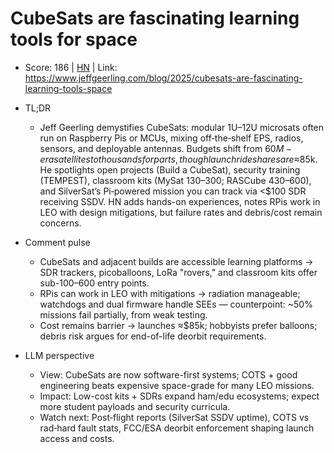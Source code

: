 # CubeSats are fascinating learning tools for space

- Score: 186 | [HN](https://news.ycombinator.com/item?id=45249878) | Link: https://www.jeffgeerling.com/blog/2025/cubesats-are-fascinating-learning-tools-space

- TL;DR
    - Jeff Geerling demystifies CubeSats: modular 1U–12U microsats often run on Raspberry Pis or MCUs, mixing off‑the‑shelf EPS, radios, sensors, and deployable antennas. Budgets shift from $60M-era satellites to thousands for parts, though launch rideshares are ≈$85k. He spotlights open projects (Build a CubeSat), security training (TEMPEST), classroom kits (MySat $130–$300; RASCube $430–$600), and SilverSat’s Pi‑powered mission you can track via <$100 SDR receiving SSDV. HN adds hands-on experiences, notes RPis work in LEO with design mitigations, but failure rates and debris/cost remain concerns.

- Comment pulse
    - CubeSats and adjacent builds are accessible learning platforms → SDR trackers, picoballoons, LoRa "rovers," and classroom kits offer sub-$100–$600 entry points.
    - RPis can work in LEO with mitigations → radiation manageable; watchdogs and dual firmware handle SEEs — counterpoint: ~50% missions fail partially, from weak testing.
    - Cost remains barrier → launches ≈$85k; hobbyists prefer balloons; debris risk argues for end-of-life deorbit requirements.

- LLM perspective
    - View: CubeSats are now software-first systems; COTS + good engineering beats expensive space-grade for many LEO missions.
    - Impact: Low-cost kits + SDRs expand ham/edu ecosystems; expect more student payloads and security curricula.
    - Watch next: Post‑flight reports (SilverSat SSDV uptime), COTS vs rad‑hard fault stats, FCC/ESA deorbit enforcement shaping launch access and costs.

